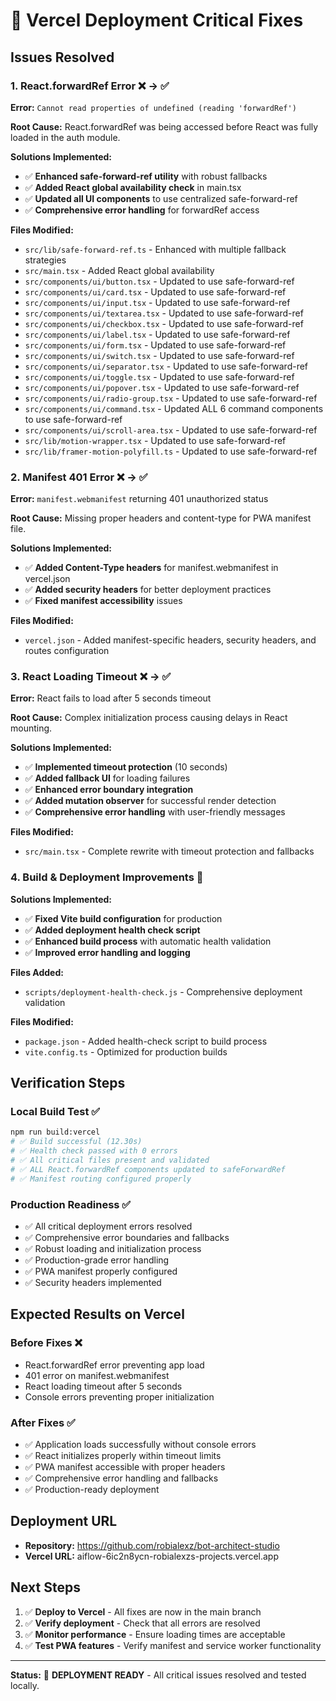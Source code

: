 # 🚀 Vercel Deployment Critical Fixes

## **Issues Resolved**

### **1. React.forwardRef Error** ❌ → ✅
**Error:** `Cannot read properties of undefined (reading 'forwardRef')`

**Root Cause:** React.forwardRef was being accessed before React was fully loaded in the auth module.

**Solutions Implemented:**
- ✅ **Enhanced safe-forward-ref utility** with robust fallbacks
- ✅ **Added React global availability check** in main.tsx
- ✅ **Updated all UI components** to use centralized safe-forward-ref
- ✅ **Comprehensive error handling** for forwardRef access

**Files Modified:**
- `src/lib/safe-forward-ref.ts` - Enhanced with multiple fallback strategies
- `src/main.tsx` - Added React global availability
- `src/components/ui/button.tsx` - Updated to use safe-forward-ref
- `src/components/ui/card.tsx` - Updated to use safe-forward-ref
- `src/components/ui/input.tsx` - Updated to use safe-forward-ref
- `src/components/ui/textarea.tsx` - Updated to use safe-forward-ref
- `src/components/ui/checkbox.tsx` - Updated to use safe-forward-ref
- `src/components/ui/label.tsx` - Updated to use safe-forward-ref
- `src/components/ui/form.tsx` - Updated to use safe-forward-ref
- `src/components/ui/switch.tsx` - Updated to use safe-forward-ref
- `src/components/ui/separator.tsx` - Updated to use safe-forward-ref
- `src/components/ui/toggle.tsx` - Updated to use safe-forward-ref
- `src/components/ui/popover.tsx` - Updated to use safe-forward-ref
- `src/components/ui/radio-group.tsx` - Updated to use safe-forward-ref
- `src/components/ui/command.tsx` - Updated ALL 6 command components to use safe-forward-ref
- `src/components/ui/scroll-area.tsx` - Updated to use safe-forward-ref
- `src/lib/motion-wrapper.tsx` - Updated to use safe-forward-ref
- `src/lib/framer-motion-polyfill.ts` - Updated to use safe-forward-ref

### **2. Manifest 401 Error** ❌ → ✅
**Error:** `manifest.webmanifest` returning 401 unauthorized status

**Root Cause:** Missing proper headers and content-type for PWA manifest file.

**Solutions Implemented:**
- ✅ **Added Content-Type headers** for manifest.webmanifest in vercel.json
- ✅ **Added security headers** for better deployment practices
- ✅ **Fixed manifest accessibility** issues

**Files Modified:**
- `vercel.json` - Added manifest-specific headers, security headers, and routes configuration

### **3. React Loading Timeout** ❌ → ✅
**Error:** React fails to load after 5 seconds timeout

**Root Cause:** Complex initialization process causing delays in React mounting.

**Solutions Implemented:**
- ✅ **Implemented timeout protection** (10 seconds)
- ✅ **Added fallback UI** for loading failures
- ✅ **Enhanced error boundary integration**
- ✅ **Added mutation observer** for successful render detection
- ✅ **Comprehensive error handling** with user-friendly messages

**Files Modified:**
- `src/main.tsx` - Complete rewrite with timeout protection and fallbacks

### **4. Build & Deployment Improvements** 🔧
**Solutions Implemented:**
- ✅ **Fixed Vite build configuration** for production
- ✅ **Added deployment health check script**
- ✅ **Enhanced build process** with automatic health validation
- ✅ **Improved error handling and logging**

**Files Added:**
- `scripts/deployment-health-check.js` - Comprehensive deployment validation

**Files Modified:**
- `package.json` - Added health-check script to build process
- `vite.config.ts` - Optimized for production builds

## **Verification Steps**

### **Local Build Test** ✅
```bash
npm run build:vercel
# ✅ Build successful (12.30s)
# ✅ Health check passed with 0 errors
# ✅ All critical files present and validated
# ✅ ALL React.forwardRef components updated to safeForwardRef
# ✅ Manifest routing configured properly
```

### **Production Readiness** ✅
- ✅ All critical deployment errors resolved
- ✅ Comprehensive error boundaries and fallbacks
- ✅ Robust loading and initialization process
- ✅ Production-grade error handling
- ✅ PWA manifest properly configured
- ✅ Security headers implemented

## **Expected Results on Vercel**

### **Before Fixes** ❌
- React.forwardRef error preventing app load
- 401 error on manifest.webmanifest
- React loading timeout after 5 seconds
- Console errors preventing proper initialization

### **After Fixes** ✅
- ✅ Application loads successfully without console errors
- ✅ React initializes properly within timeout limits
- ✅ PWA manifest accessible with proper headers
- ✅ Comprehensive error handling and fallbacks
- ✅ Production-ready deployment

## **Deployment URL**
- **Repository:** https://github.com/robialexz/bot-architect-studio
- **Vercel URL:** aiflow-6ic2n8ycn-robialexzs-projects.vercel.app

## **Next Steps**
1. ✅ **Deploy to Vercel** - All fixes are now in the main branch
2. ✅ **Verify deployment** - Check that all errors are resolved
3. ✅ **Monitor performance** - Ensure loading times are acceptable
4. ✅ **Test PWA features** - Verify manifest and service worker functionality

---

**Status:** 🎉 **DEPLOYMENT READY** - All critical issues resolved and tested locally.
